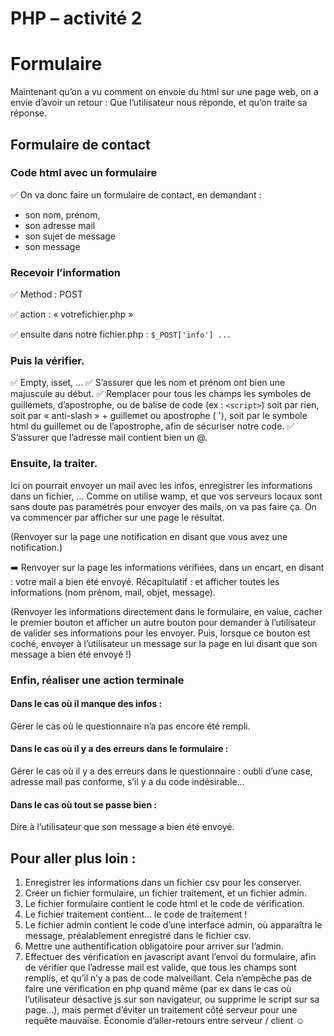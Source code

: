 # PHP – activité 2
# Formulaire

Maintenant qu’on a vu comment on envoie du html sur une page web, on a envie d’avoir un retour : Que l’utilisateur nous réponde, et qu’on traite sa réponse.
## Formulaire de contact
### Code html avec un formulaire
✅ On va donc faire un formulaire de contact, en demandant :
- son nom, prénom,
- son adresse mail
- son sujet de message
- son message

### Recevoir l’information
✅ Method : POST

✅ action : « votrefichier.php »

✅ ensuite dans notre fichier.php : `$_POST['info'] ...`

### Puis la vérifier.
✅ Empty, isset, …
✅ S’assurer que les nom et prénom ont bien une majuscule au début.
✅ Remplacer pour tous les champs les symboles de guillemets, d’apostrophe, ou de balise de code (ex : `<script>`) soit par rien, soit par « anti-slash » + guillemet ou apostrophe ( \'), soit par le symbole html du guillemet ou de l’apostrophe, afin de sécuriser notre code.
✅ S’assurer que l’adresse mail contient bien un @.


### Ensuite, la traiter.
Ici on pourrait envoyer un mail avec les infos, enregistrer les informations dans un fichier, …
Comme on utilise wamp, et que vos serveurs locaux sont sans doute pas paramétrés pour envoyer des mails, on va pas faire ça. On va commencer par afficher sur une page le résultat.

(Renvoyer sur la page une notification en disant que vous avez une notification.)

➡️ Renvoyer sur la page les informations vérifiées, dans un encart, en disant : votre mail a bien été envoyé. Récapitulatif : et afficher toutes les informations (nom prénom, mail, objet, message).

(Renvoyer les informations directement dans le formulaire, en value, cacher le premier bouton et afficher un autre bouton pour demander à l’utilisateur de valider ses informations pour les envoyer. Puis, lorsque ce bouton est coché, envoyer à l’utilisateur un message sur la page en lui disant que son message a bien été envoyé !)

### Enfin, réaliser une action terminale
#### Dans le cas où il manque des infos :
Gérer le cas où le questionnaire n’a pas encore été rempli.
#### Dans le cas où il y a des erreurs dans le formulaire :
Gérer le cas où il y a des erreurs dans le questionnaire : oubli d’une case, adresse mail pas conforme, s’il y a du code indésirable…
#### Dans le cas où tout se passe bien :
Dire à l’utilisateur que son message a bien été envoyé.


## Pour aller plus loin :

1. Enregistrer les informations dans un fichier csv pour les conserver.
2. Créer un fichier formulaire, un fichier traitement, et un fichier admin.
3. Le fichier formulaire contient le code html et le code de vérification.
4. Le fichier traitement contient... le code de traitement !
5. Le fichier admin contient le code d’une interface admin, où apparaîtra le message, préalablement enregistré dans le fichier csv.
6. Mettre une authentification obligatoire pour arriver sur l’admin.
7. Effectuer des vérification en javascript avant l’envoi du formulaire, afin de vérifier que l’adresse mail est valide, que tous les champs sont remplis, et qu’il n’y a pas de code malveillant. Cela n’empêche pas de faire une vérification en php quand même (par ex dans le cas où l’utilisateur désactive js sur son navigateur, ou supprime le script sur sa page…), mais permet d’éviter un traitement côté serveur pour une requête mauvaise. Économie d’aller-retours entre serveur / client ☺
